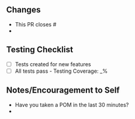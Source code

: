 ## Changes
- This PR closes #
- 

## Testing Checklist
- [ ] Tests created for new features 
- [ ] All tests pass - Testing Coverage: _%

## Notes/Encouragement to Self
- Have you taken a POM in the last 30 minutes?
- 
